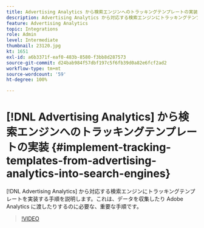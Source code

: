 ```yaml
---
title: Advertising Analytics から検索エンジンへのトラッキングテンプレートの実装
description: Advertising Analytics から対応する検索エンジンにトラッキングテンプレートを実装する手順を説明します。
feature: Advertising Analytics
topic: Integrations
role: Admin
level: Intermediate
thumbnail: 23120.jpg
kt: 1651
exl-id: a6b3371f-eaf0-483b-8580-f3bb8d287573
source-git-commit: d24bab984f57dbf197c5f6fb39d0a82e6fcf2ad2
workflow-type: tm+mt
source-wordcount: '59'
ht-degree: 100%

---
```


# [!DNL Advertising Analytics] から検索エンジンへのトラッキングテンプレートの実装 {#implement-tracking-templates-from-advertising-analytics-into-search-engines}

[!DNL Advertising Analytics] から対応する検索エンジンにトラッキングテンプレートを実装する手順を説明します。これは、データを収集したり Adobe Analytics に渡したりするのに必要な、重要な手順です。

>[!VIDEO](https://video.tv.adobe.com/v/38404/?quality=12&learn=on&captions=jpn)

